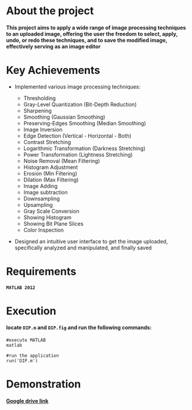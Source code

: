 # About the project
#### This project aims to apply a wide range of image processing techniques to an uploaded image, offering the user the freedom to select, apply, undo, or redo these techniques, and to save the modified image, effectively serving as an image editor

# Key Achievements

* Implemented various image processing techniques:
  * Thresholding
  * Gray-Level Quantization (Bit-Depth Reduction)
  * Sharpening
  * Smoothing (Gaussian Smoothing)
  * Preserving-Edges Smoothing (Median Smoothing)
  * Image Inversion
  * Edge Detection (Vertical - Horizontal - Both)
  * Contrast Stretching
  * Logarithmic Transformation (Darkness Stretching)
  * Power Transformation (Lightness Stretching)
  * Noise Removal (Mean Filtering)
  * Histogram Adjustment
  * Erosion (Min Filtering)
  * Dilation (Max Filtering)
  * Image Adding
  * Image subtraction
  * Downsampling
  * Upsampling
  * Gray Scale Conversion
  * Showing Histogram
  * Showing Bit Plane Slices
  * Color Inspection



* Designed an intuitive user interface to get the image uploaded, specifically analyzed and manipulated, and finally saved

# Requirements
#### `MATLAB 2012` 

# Execution
#### locate `DIP.m` and `DIP.fig` and run the following commands:
```
#execute MATLAB
matlab

#run the application
run('DIP.m')
```

# Demonstration

#### [Google drive link](https://drive.google.com/file/d/1o-NeJYmCfV7XBpzzqY6vD0dBc3iUw-T1/view?usp=share_link)




